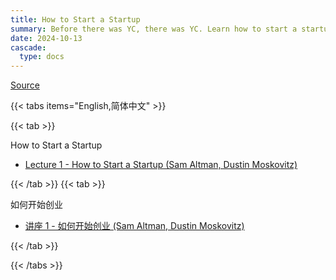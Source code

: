 ```yaml
---
title: How to Start a Startup
summary: Before there was YC, there was YC. Learn how to start a startup with this lecture series from Paul Graham, Sam Altman and the early YC founders and team.
date: 2024-10-13
cascade:
  type: docs
---
```


[Source](https://www.youtube.com/playlist?list=PL5q_lef6zVkaTY_cT1k7qFNF2TidHCe-1)

{{< tabs items="English,简体中文" >}}

{{< tab >}}

How to Start a Startup

- [Lecture 1 - How to Start a Startup (Sam Altman, Dustin Moskovitz)](01-how-to-start-a-startup)

{{< /tab >}}
{{< tab >}}

如何开始创业

- [讲座 1 - 如何开始创业 (Sam Altman, Dustin Moskovitz)](01-how-to-start-a-startup)

{{< /tab >}}

{{< /tabs >}}
